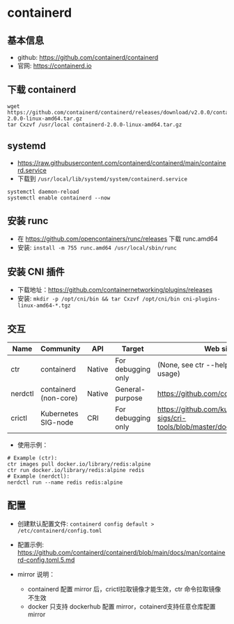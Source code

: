 # containerd

## 基本信息

- github: https://github.com/containerd/containerd
- 官网: https://containerd.io

## 下载 containerd

```shell
wget https://github.com/containerd/containerd/releases/download/v2.0.0/containerd-2.0.0-linux-amd64.tar.gz
tar Cxzvf /usr/local containerd-2.0.0-linux-amd64.tar.gz

```

## systemd

- https://raw.githubusercontent.com/containerd/containerd/main/containerd.service
- 下载到 `/usr/local/lib/systemd/system/containerd.service`

```shell
systemctl daemon-reload
systemctl enable containerd --now
```

## 安装 runc

- 在 https://github.com/opencontainers/runc/releases 下载 runc.amd64
- 安装: `install -m 755 runc.amd64 /usr/local/sbin/runc`


## 安装 CNI 插件

- 下载地址：https://github.com/containernetworking/plugins/releases
- 安装: `mkdir -p /opt/cni/bin && tar Cxzvf /opt/cni/bin cni-plugins-linux-amd64-*.tgz`


## 交互

| Name    | Community             | API    | Target             | Web site                                                                |
|---------|-----------------------|--------|--------------------|-------------------------------------------------------------------------|
| ctr     | containerd            | Native | For debugging only | (None, see ctr --help to learn the usage)                               |
| nerdctl | containerd (non-core) | Native | General-purpose    | https://github.com/containerd/nerdctl                                   |
| crictl  | Kubernetes SIG-node   | CRI    | For debugging only | https://github.com/kubernetes-sigs/cri-tools/blob/master/docs/crictl.md |

- 使用示例：

```shell
# Example (ctr):
ctr images pull docker.io/library/redis:alpine
ctr run docker.io/library/redis:alpine redis
# Example (nerdctl):
nerdctl run --name redis redis:alpine
```


## 配置

- 创建默认配置文件: `containerd config default > /etc/containerd/config.toml`
- 配置示例: https://github.com/containerd/containerd/blob/main/docs/man/containerd-config.toml.5.md

- mirror 说明：
  - containerd 配置 mirror 后，crictl拉取镜像才能生效，ctr 命令拉取镜像不生效
  - docker 只支持 dockerhub 配置 mirror，cotainerd支持任意仓库配置 mirror
